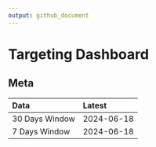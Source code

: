 ```yaml
---
output: github_document
---
```


# Targeting Dashboard



## Meta


|Data           |Latest     |
|:--------------|:----------|
|30 Days Window |2024-06-18 |
|7 Days Window  |2024-06-18 |
